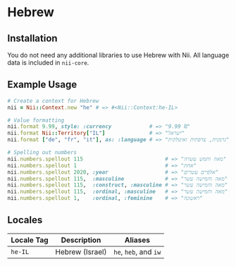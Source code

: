 <!-- This file has been generated. Source: languages/_template.md.erb -->

# Hebrew

## Installation

You do not need any additional libraries to use Hebrew with Nii.
All language data is included in `nii-core`.

## Example Usage

``` ruby
# Create a context for Hebrew
nii = Nii::Context.new "he" # => #<Nii::Context:he-IL>

# Value formatting
nii.format 9.99, style: :currency            # => "‏9.99 ₪"
nii.format Nii::Territory["IL"]              # => "ישראל"
nii.format ["de", "fr", "it"], as: :language # => "גרמנית, צרפתית ואיטלקית"

# Spelling out numbers
nii.numbers.spellout 115                          # => "מאה וחמש עשרה"
nii.numbers.spellout 1                            # => "אחת"
nii.numbers.spellout 2020, :year                  # => "אלפיים עשרים"
nii.numbers.spellout 115,  :masculine             # => "מאה וחמישה עשר"
nii.numbers.spellout 115,  :construct, :masculine # => "מאה וחמישה עשר"
nii.numbers.spellout 115,  :ordinal, :masculine   # => "מאה וחמישה עשר"
nii.numbers.spellout 1,    :ordinal, :feminine    # => "ראשונה"
```


## Locales

<table>
  <thead>
    <tr>
      <th>Locale Tag</th>
      <th>Description</th>
      <th>Aliases</th>
    </tr>
  </thead>
  <tbody>
    <tr>
      <td><code>he-IL</code></td>
      <td>Hebrew (Israel)</td>
      <td><code>he</code>, <code>heb</code>, and <code>iw</code></td>
    </tr>
  </tbody>
</table>

